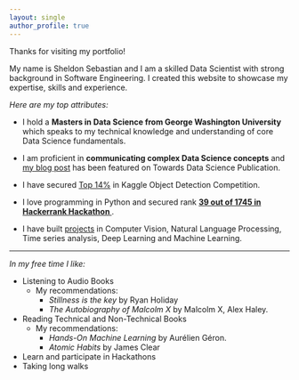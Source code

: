 ```yaml
---
layout: single
author_profile: true
---
```


Thanks for visiting my portfolio!

My name is Sheldon Sebastian and I am a skilled Data Scientist with strong background in Software Engineering. I created this website to showcase my expertise, skills and experience.


<i>Here are my top attributes:</i>

- I hold  a <b>Masters in Data Science from George Washington University</b> which speaks to my technical knowledge and understanding of core Data Science fundamentals.

- I am proficient in <b>communicating complex Data Science concepts</b> and <a href="https://towardsdatascience.com/man-is-to-computer-programmer-as-woman-is-to-homemaker-e57b07cbde96">my blog post</a> has been featured on Towards Data Science Publication.

- I have secured <a href="https://www.kaggle.com/sheldonsebastian">Top 14%</a> in Kaggle Object Detection Competition. 

- I love programming in Python and secured rank <b><a href = "https://www.hackerrank.com/results/hack-the-interview-u-s-2/coolcucumber94?h_r=profile"> 39 out of 1745 in Hackerrank Hackathon </a></b>.

- I have built <a href="https://sheldonsebastian.com/projects/">projects</a> in Computer Vision, Natural Language Processing, Time series analysis, Deep Learning and Machine Learning.

------------------------

<i>In my free time I like:</i>

- Listening to Audio Books
	- My recommendations: 
		- <i>Stillness is the key</i> by Ryan Holiday
		- <i>The Autobiography of Malcolm X</i> by Malcolm X, Alex Haley.
- Reading Technical and Non-Technical Books
	- My recommendations:
		- <i>Hands-On Machine Learning</i> by Aurélien Géron.		
		- <i>Atomic Habits</i> by James Clear		
- Learn and participate in Hackathons
- Taking long walks

